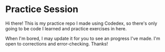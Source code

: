 # Practice Session
Hi there! This is my practice repo I made using Codedex, so there's only going to be code I learned and practice exercises in here. 

When I'm bored, I may update it for you to see an progress I've made. I'm open to corrections and error-checking. Thanks!
